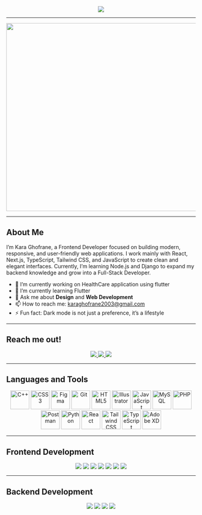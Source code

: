 <div align="center">
 <img src="https://readme-typing-svg.herokuapp.com?font=Fira+Code&size=30&duration=3000&pause=500&color=8A2BE2&center=true&vCenter=true&width=450&lines=KARA+Ghofrane" />
</div>

<hr/>
<div>
   <p align="center">
   <img src ="https://media1.giphy.com/media/v1.Y2lkPTc5MGI3NjExODB1aHJrcmw5ZW4xN2Y3ZXdibGZobGUwM3RvZHZhOXp6M3Vvc2tpdSZlcD12MV9pbnRlcm5hbF9naWZfYnlfaWQmY3Q9Zw/NKEt9elQ5cR68/giphy.gif"  width="800"
       height="500" />
 </p> 
</div>
<hr/>
<h2><strong>About Me</strong></h2>

I’m Kara Ghofrane, a Frontend Developer focused on building modern, responsive, and user-friendly web applications. I work mainly with React, Next.js, TypeScript, Tailwind CSS, and JavaScript to create clean and elegant interfaces. Currently, I’m learning Node.js and Django to expand my backend knowledge and grow into a Full-Stack Developer.

- 🔭 I’m currently working on HealthCare application using flutter
- 🌱 I’m currently learning Flutter
- 💬 Ask me about **Design** and **Web Development** 
- 📫 How to reach me: karaghofrane2003@gmail.com
- ⚡ Fun fact: Dark mode is not just a preference, it’s a lifestyle

<hr/>
<h2><strong>Reach me out!</strong></h2>

<div align="center">
  <a href="https://www.linkedin.com/in/kara-ghofrane-a7a015383/" target="_blank">
    <img src="https://img.shields.io/badge/LinkedIn-0077B5?style=for-the-badge&logo=linkedin&logoColor=white" />
  </a>
  <a href="karaghofrane2003l@gmail.com" target="_blank">
    <img src="https://img.shields.io/badge/Gmail-D14836?style=for-the-badge&logo=gmail&logoColor=white" />
  </a>
  <a href="https://ghofranekara.netlify.app/ " target="_blank">
    <img src="https://img.shields.io/badge/Portfolio-000000?style=for-the-badge&logo=vercel&logoColor=white" />
  </a>
</div>

<hr/>
<h2><strong> Languages and Tools</strong></h2>

<div align="center">
  <img src="https://cdn.jsdelivr.net/gh/devicons/devicon/icons/cplusplus/cplusplus-original.svg" alt="C++" width="50" height="50"/>
  <img src="https://cdn.jsdelivr.net/gh/devicons/devicon/icons/css3/css3-original.svg" alt="CSS3" width="50" height="50"/>
  <img src="https://cdn.jsdelivr.net/gh/devicons/devicon/icons/figma/figma-original.svg" alt="Figma" width="50" height="50"/>
  <img src="https://cdn.jsdelivr.net/gh/devicons/devicon/icons/git/git-original.svg" alt="Git" width="50" height="50"/>
  <img src="https://cdn.jsdelivr.net/gh/devicons/devicon/icons/html5/html5-original.svg" alt="HTML5" width="50" height="50"/>
  <img src="https://cdn.jsdelivr.net/gh/devicons/devicon/icons/illustrator/illustrator-plain.svg" alt="Illustrator" width="50" height="50"/>
  <img src="https://cdn.jsdelivr.net/gh/devicons/devicon/icons/javascript/javascript-original.svg" alt="JavaScript" width="50" height="50"/>
  <img src="https://cdn.jsdelivr.net/gh/devicons/devicon/icons/mysql/mysql-original.svg" alt="MySQL" width="50" height="50"/>
  <img src="https://cdn.jsdelivr.net/gh/devicons/devicon/icons/php/php-original.svg" alt="PHP" width="50" height="50"/>
  <img src="https://cdn.jsdelivr.net/gh/devicons/devicon/icons/postman/postman-original.svg" alt="Postman" width="50" height="50"/>
  <img src="https://cdn.jsdelivr.net/gh/devicons/devicon/icons/python/python-original.svg" alt="Python" width="50" height="50"/>
  <img src="https://cdn.jsdelivr.net/gh/devicons/devicon/icons/react/react-original.svg" alt="React" width="50" height="50"/>
  <img src="https://cdn.jsdelivr.net/gh/devicons/devicon/icons/tailwindcss/tailwindcss-plain.svg" alt="Tailwind CSS" width="50" height="50"/>
  <img src="https://cdn.jsdelivr.net/gh/devicons/devicon/icons/typescript/typescript-original.svg" alt="TypeScript" width="50" height="50"/>
  <img src="https://cdn.jsdelivr.net/gh/devicons/devicon/icons/xd/xd-plain.svg" alt="Adobe XD" width="50" height="50"/>
</div>

<hr/>

<h2><strong> Frontend Development</strong></h2>

<div align="center">
  <img src="https://img.shields.io/badge/React-20232A?style=for-the-badge&logo=react&logoColor=61DAFB" />
  <img src="https://img.shields.io/badge/Next.js-000000?style=for-the-badge&logo=nextdotjs&logoColor=white" />
  <img src="https://img.shields.io/badge/TypeScript-007ACC?style=for-the-badge&logo=typescript&logoColor=white" />
  <img src="https://img.shields.io/badge/JavaScript-F7DF1E?style=for-the-badge&logo=javascript&logoColor=black" />
  <img src="https://img.shields.io/badge/HTML5-E34F26?style=for-the-badge&logo=html5&logoColor=white" />
  <img src="https://img.shields.io/badge/Figma-F24E1E?style=for-the-badge&logo=figma&logoColor=white" />
  <img src="https://img.shields.io/badge/Tailwind_CSS-38B2AC?style=for-the-badge&logo=tailwind-css&logoColor=white" />
</div>

<hr/>
<h2><strong>Backend Development</strong></h2>

<div align="center">
  <img src="https://img.shields.io/badge/Node.js-339933?style=for-the-badge&logo=nodedotjs&logoColor=white" />
  <img src="https://img.shields.io/badge/Express.js-000000?style=for-the-badge&logo=express&logoColor=white" />
  <img src="https://img.shields.io/badge/Python-3776AB?style=for-the-badge&logo=python&logoColor=white" />
  <img src="https://img.shields.io/badge/Django-092E20?style=for-the-badge&logo=django&logoColor=white" />
</div>
<!-- <h2><strong> GitHub Stats</strong></h2>

<div align="center">
  <img src="https://github-readme-stats.vercel.app/api?username=karaghofrane&show_icons=true&theme=tokyonight" alt="GitHub Stats" height="180" />
  <img src="https://github-readme-streak-stats.herokuapp.com/?user=karaghofrane&theme=tokyonight" alt="GitHub Streak" height="180" />
</div>
 -->


